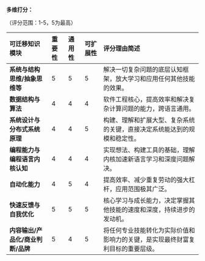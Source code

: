 
**多维打分：**

（评分范围：1-5，5为最高）

| 可迁移知识模块                             | 重要性 | 通用性 | 可扩展性 | 评分理由简述                                                                 |
| :----------------------------------------- | :----- | :----- | :------- | :--------------------------------------------------------------------------- |
| **系统与结构思维/抽象思维等**              | 5      | 5      | 5        | 解决一切复杂问题的底层认知框架，放大学习和应用任何其他技能的效果。               |
| **数据结构与算法**                         | 4      | 4      | 4        | 软件工程核心，提高效率和解决复杂计算问题的能力，跨语言通用。                   |
| **系统设计与分布式系统原理**               | 4      | 4      | 5        | 构建、理解和扩展大型、复杂系统的关键，直接决定系统能达到的规模和稳定性。       |
| **编程能力与编程语言内核认知**             | 4      | 4      | 4        | 实现想法、构建工具的基础，理解内核加速新语言学习和深度问题解决。                 |
| **自动化能力**                             | 4      | 5      | 4        | 提高效率、减少重复劳动的强大杠杆，应用范围极其广泛。                           |
| **快速反馈与自我优化**                     | 5      | 5      | 5        | 核心学习与成长能力，决定掌握其他技能的速度和深度，持续进步的发动机。         |
| **内容输出/产品化/商业判断/品牌**          | 5      | 4      | 5        | 将任何专业技能转化为实际价值和影响力的关键，是实现最终财富复利目标的重要层级。 |

